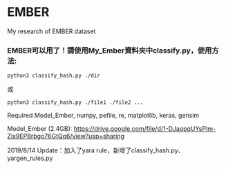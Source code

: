 # EMBER
My research of EMBER dataset

### EMBER可以用了！請使用My_Ember資料夾中classify.py，使用方法:
```
python3 classify_hash.py ./dir
```
或
```
python3 classify_hash.py ./file1 ./file2 ...
```
Required Model_Ember, numpy, pefile, re, matplotlib, keras, gensim

Model_Ember (2.4GB): https://drive.google.com/file/d/1-DJaqpqUYsPIm-Zix9EPBrbgo76GtQq6/view?usp=sharing

2019/8/14 Update：加入了yara rule，新增了classify_hash.py、yargen_rules.py
